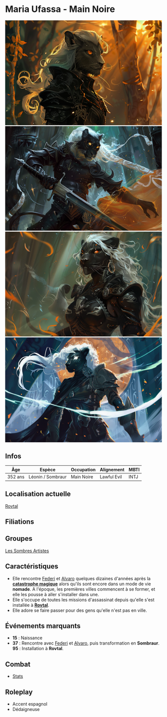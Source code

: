 # Maria Ufassa - Main Noire
![Maria Ufassa](../../../_images/maria3.png)
![Maria Ufassa](../../../_images/maria.png)
![Maria Ufassa](../../../_images/maria2.png)
![Maria Ufassa](../../../_images/maria4.png)

## Infos 
| Âge | Espèce | Occupation | Alignement | MBTI |
| --- | ------ | ---------- | ---------- | ---- |
| 352 ans | Léonin / Sombraur | Main Noire | Lawful Evil | INTJ |

## Localisation actuelle
[Rovtal](../../VILLES/Rovtal.md)

## Filiations

## Groupes 
[Les Sombres Artistes](../../VILLES/Rovtal.md#les-sombres-artistes)

## Caractéristiques
* Elle rencontre [Federi](./Federi_Gox.md) et [Alvaro](./Alvaro_Shenzi.md) quelques dizaines d'années après la [**catastrophe magique**](../../AUTRES/CatastropheMagique.md) alors qu'ils sont encore dans un mode de vie **nomade**. A l'époque, les premières villes commencent à se former, et elle les pousse à aller s'installer dans une.
* Elle s'occupe de toutes les missions d'assassinat depuis qu'elle s'est installée à [**Rovtal**](../../VILLES/Rovtal.md).
* Elle adore se faire passer pour des gens qu'elle n'est pas en ville.

## Événements marquants
* **15** : Naissance
* **37** : Rencontre avec [Federi](./Federi_Gox.md) et [Alvaro](./Alvaro_Shenzi.md), puis transformation en **Sombraur**.
**95** : Installation à **Rovtal**.

## Combat
* [Stats](../../../STAT_BLOCKS/CLASS/SombraurGuerrier.md)

## Roleplay
* Accent espagnol
* Dédaigneuse